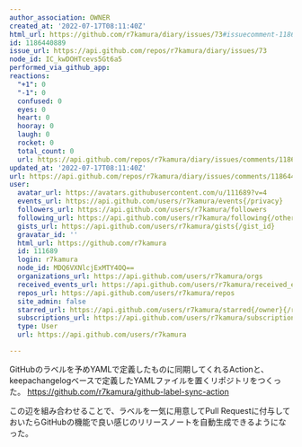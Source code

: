 ```yaml
---
author_association: OWNER
created_at: '2022-07-17T08:11:40Z'
html_url: https://github.com/r7kamura/diary/issues/73#issuecomment-1186440889
id: 1186440889
issue_url: https://api.github.com/repos/r7kamura/diary/issues/73
node_id: IC_kwDOHTcevs5Gt6a5
performed_via_github_app: 
reactions:
  "+1": 0
  "-1": 0
  confused: 0
  eyes: 0
  heart: 0
  hooray: 0
  laugh: 0
  rocket: 0
  total_count: 0
  url: https://api.github.com/repos/r7kamura/diary/issues/comments/1186440889/reactions
updated_at: '2022-07-17T08:11:40Z'
url: https://api.github.com/repos/r7kamura/diary/issues/comments/1186440889
user:
  avatar_url: https://avatars.githubusercontent.com/u/111689?v=4
  events_url: https://api.github.com/users/r7kamura/events{/privacy}
  followers_url: https://api.github.com/users/r7kamura/followers
  following_url: https://api.github.com/users/r7kamura/following{/other_user}
  gists_url: https://api.github.com/users/r7kamura/gists{/gist_id}
  gravatar_id: ''
  html_url: https://github.com/r7kamura
  id: 111689
  login: r7kamura
  node_id: MDQ6VXNlcjExMTY4OQ==
  organizations_url: https://api.github.com/users/r7kamura/orgs
  received_events_url: https://api.github.com/users/r7kamura/received_events
  repos_url: https://api.github.com/users/r7kamura/repos
  site_admin: false
  starred_url: https://api.github.com/users/r7kamura/starred{/owner}{/repo}
  subscriptions_url: https://api.github.com/users/r7kamura/subscriptions
  type: User
  url: https://api.github.com/users/r7kamura

---
```

GitHubのラベルを予めYAMLで定義したものに同期してくれるActionと、keepachangelogベースで定義したYAMLファイルを置くリポジトリをつくった。
https://github.com/r7kamura/github-label-sync-action

この辺を組み合わせることで、ラベルを一気に用意してPull Requestに付与しておいたらGitHubの機能で良い感じのリリースノートを自動生成できるようになった。